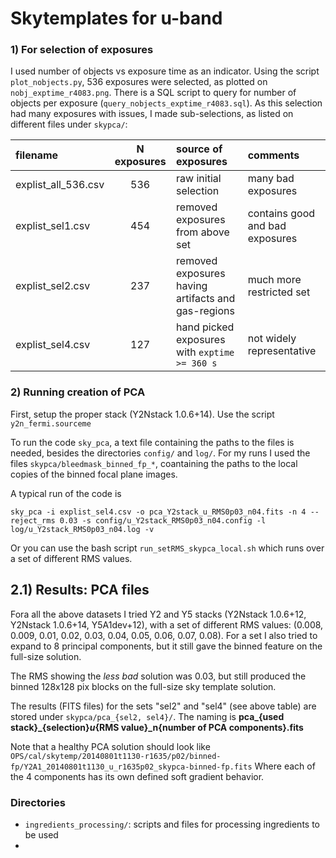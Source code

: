 # Skytemplates for u-band

### 1) For selection of exposures
I used number of objects vs exposure time as an indicator. Using the script `plot_nobjects.py`, 536 exposures were selected, as plotted on `nobj_exptime_r4083.png`. There is a SQL script to query for number of objects per exposure (`query_nobjects_exptime_r4083.sql`). As this selection had many exposures with issues, I made sub-selections, as listed on different files under `skypca/`:

| filename | N exposures | source of exposures | comments |
| :------- | :---------: |:------------------- | :------- |
| explist_all_536.csv | 536 | raw initial selection | many bad exposures |
| explist_sel1.csv | 454 | removed exposures from above set | contains good and bad exposures |
| explist_sel2.csv | 237 | removed exposures having artifacts and gas-regions | much more restricted set |  
| explist_sel4.csv | 127 | hand picked exposures with `exptime >= 360 s` | not widely representative |

### 2) Running creation of PCA
First, setup the proper stack (Y2Nstack 1.0.6+14). Use the script `y2n_fermi.sourceme`

To run the code `sky_pca`, a text file containing the paths to the files is needed, besides the directories `config/` and `log/`. For my runs I used the files `skypca/bleedmask_binned_fp_*`, coantaining the paths to the local copies of the binned focal plane images.

A typical run of the code is 
```
sky_pca -i explist_sel4.csv -o pca_Y2stack_u_RMS0p03_n04.fits -n 4 --reject_rms 0.03 -s config/u_Y2stack_RMS0p03_n04.config -l log/u_Y2stack_RMS0p03_n04.log -v
````
Or you can use the bash script `run_setRMS_skypca_local.sh` which runs over a set of different RMS values.

## 2.1) Results: PCA files
Fora all the above datasets I tried Y2 and Y5 stacks (Y2Nstack 1.0.6+12, Y2Nstack 1.0.6+14, Y5A1dev+12), with a set of different RMS values: (0.008, 0.009, 0.01, 0.02, 0.03, 0.04, 0.05, 0.06, 0.07, 0.08). For a set I also tried to expand to 8 principal components, but it still gave the binned feature on the full-size solution.

The RMS showing the *less bad* solution was 0.03, but still produced the binned 128x128 pix blocks on the full-size sky template solution.

The results (FITS files) for the sets "sel2" and "sel4" (see above table) are stored under `skypca/pca_{sel2, sel4}/`. The naming is **pca_{used stack}_{selection}_u_{RMS value}_n{number of PCA components}.fits**

Note that a healthy PCA solution should look like `OPS/cal/skytemp/20140801t1130-r1635/p02/binned-fp/Y2A1_20140801t1130_u_r1635p02_skypca-binned-fp.fits` Where each of the 4 components has its own defined soft gradient behavior.



### Directories
* `ingredients_processing/`: scripts and files for processing ingredients to be used
* 
